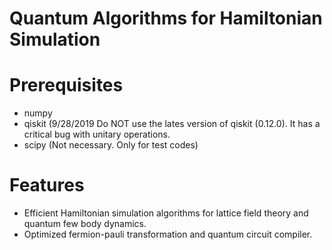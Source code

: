 # Quantum Algorithms for Hamiltonian Simulation
# Prerequisites
- numpy
- qiskit (9/28/2019 Do NOT use the lates version of qiskit (0.12.0). It has a critical bug with unitary operations. 
- scipy (Not necessary. Only for test codes)

# Features
- Efficient Hamiltonian simulation algorithms for lattice field theory and quantum few body dynamics. 
- Optimized fermion-pauli transformation and quantum circuit compiler. 
